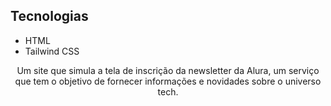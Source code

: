 ## Tecnologias
* HTML
* Tailwind CSS

<p align="center">Um site que simula a tela de inscrição da newsletter da Alura, um serviço que tem o objetivo de fornecer informações e novidades sobre o universo tech.
</p>